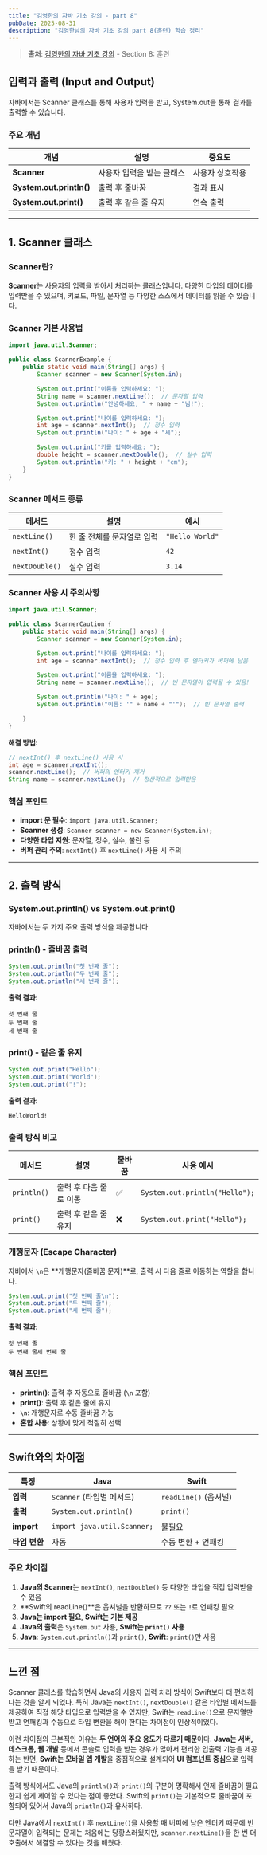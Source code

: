 ```yaml
---
title: "김영한의 자바 기초 강의 - part 8"
pubDate: 2025-08-31
description: "김영한님의 자바 기초 강의 part 8(훈련) 학습 정리"
---
```


> **출처**: [김영한의 자바 기초 강의](https://inf.run/PVx3u) - Section 8: 훈련

## 입력과 출력 (Input and Output)

자바에서는 Scanner 클래스를 통해 사용자 입력을 받고, System.out을 통해 결과를 출력할 수 있습니다.

### 주요 개념

| 개념                     | 설명                      | 중요도          |
| ------------------------ | ------------------------- | --------------- |
| **Scanner**              | 사용자 입력을 받는 클래스 | 사용자 상호작용 |
| **System.out.println()** | 출력 후 줄바꿈            | 결과 표시       |
| **System.out.print()**   | 출력 후 같은 줄 유지      | 연속 출력       |

---

## 1. Scanner 클래스

### Scanner란?

**Scanner**는 사용자의 입력을 받아서 처리하는 클래스입니다. 다양한 타입의 데이터를 입력받을 수 있으며, 키보드, 파일, 문자열 등 다양한 소스에서 데이터를 읽을 수 있습니다.

### Scanner 기본 사용법

```java
import java.util.Scanner;

public class ScannerExample {
    public static void main(String[] args) {
        Scanner scanner = new Scanner(System.in);

        System.out.print("이름을 입력하세요: ");
        String name = scanner.nextLine();  // 문자열 입력
        System.out.println("안녕하세요, " + name + "님!");

        System.out.print("나이를 입력하세요: ");
        int age = scanner.nextInt();  // 정수 입력
        System.out.println("나이: " + age + "세");

        System.out.print("키를 입력하세요: ");
        double height = scanner.nextDouble();  // 실수 입력
        System.out.println("키: " + height + "cm");
    }
}
```

### Scanner 메서드 종류

| 메서드         | 설명                       | 예시            |
| -------------- | -------------------------- | --------------- |
| `nextLine()`   | 한 줄 전체를 문자열로 입력 | `"Hello World"` |
| `nextInt()`    | 정수 입력                  | `42`            |
| `nextDouble()` | 실수 입력                  | `3.14`          |

### Scanner 사용 시 주의사항

```java
import java.util.Scanner;

public class ScannerCaution {
    public static void main(String[] args) {
        Scanner scanner = new Scanner(System.in);

        System.out.print("나이를 입력하세요: ");
        int age = scanner.nextInt();  // 정수 입력 후 엔터키가 버퍼에 남음

        System.out.print("이름을 입력하세요: ");
        String name = scanner.nextLine();  // 빈 문자열이 입력될 수 있음!

        System.out.println("나이: " + age);
        System.out.println("이름: '" + name + "'");  // 빈 문자열 출력

    }
}
```

**해결 방법:**

```java
// nextInt() 후 nextLine() 사용 시
int age = scanner.nextInt();
scanner.nextLine();  // 버퍼의 엔터키 제거
String name = scanner.nextLine();  // 정상적으로 입력받음
```

### 핵심 포인트

- **import 문 필수**: `import java.util.Scanner;`
- **Scanner 생성**: `Scanner scanner = new Scanner(System.in);`
- **다양한 타입 지원**: 문자열, 정수, 실수, 불린 등
- **버퍼 관리 주의**: `nextInt()` 후 `nextLine()` 사용 시 주의

---

## 2. 출력 방식

### System.out.println() vs System.out.print()

자바에서는 두 가지 주요 출력 방식을 제공합니다.

### println() - 줄바꿈 출력

```java
System.out.println("첫 번째 줄");
System.out.println("두 번째 줄");
System.out.println("세 번째 줄");
```

**출력 결과:**

```
첫 번째 줄
두 번째 줄
세 번째 줄
```

### print() - 같은 줄 유지

```java
System.out.print("Hello");
System.out.print("World");
System.out.print("!");
```

**출력 결과:**

```
HelloWorld!
```

### 출력 방식 비교

| 메서드      | 설명                   | 줄바꿈 | 사용 예시                      |
| ----------- | ---------------------- | ------ | ------------------------------ |
| `println()` | 출력 후 다음 줄로 이동 | ✅     | `System.out.println("Hello");` |
| `print()`   | 출력 후 같은 줄 유지   | ❌     | `System.out.print("Hello");`   |

### 개행문자 (Escape Character)

자바에서 `\n`은 **개행문자(줄바꿈 문자)**로, 출력 시 다음 줄로 이동하는 역할을 합니다.

```java
System.out.print("첫 번째 줄\n");
System.out.print("두 번째 줄");
System.out.print("세 번째 줄");
```

**출력 결과:**

```
첫 번째 줄
두 번째 줄세 번째 줄
```

### 핵심 포인트

- **println()**: 출력 후 자동으로 줄바꿈 (`\n` 포함)
- **print()**: 출력 후 같은 줄에 유지
- **`\n`**: 개행문자로 수동 줄바꿈 가능
- **혼합 사용**: 상황에 맞게 적절히 선택

---

## Swift와의 차이점

| 특징          | Java                        | Swift                 |
| ------------- | --------------------------- | --------------------- |
| **입력**      | `Scanner` (타입별 메서드)   | `readLine()` (옵셔널) |
| **출력**      | `System.out.println()`      | `print()`             |
| **import**    | `import java.util.Scanner;` | 불필요                |
| **타입 변환** | 자동                        | 수동 변환 + 언패킹    |

### 주요 차이점

1. **Java의 Scanner**는 `nextInt()`, `nextDouble()` 등 다양한 타입을 직접 입력받을 수 있음
2. **Swift의 readLine()**은 옵셔널을 반환하므로 `??` 또는 `!`로 언패킹 필요
3. **Java는 import 필요**, **Swift는 기본 제공**
4. **Java의 출력**은 `System.out` 사용, **Swift는 `print()` 사용**
5. **Java**: `System.out.println()`과 `print()`, **Swift**: `print()`만 사용

---

## 느낀 점

Scanner 클래스를 학습하면서 Java의 사용자 입력 처리 방식이 Swift보다 더 편리하다는 것을 알게 되었다. 특히 Java는 `nextInt()`, `nextDouble()` 같은 타입별 메서드를 제공하여 직접 해당 타입으로 입력받을 수 있지만, Swift는 `readLine()`으로 문자열만 받고 언패킹과 수동으로 타입 변환을 해야 한다는 차이점이 인상적이었다.

이런 차이점의 근본적인 이유는 **두 언어의 주요 용도가 다르기 때문**이다. **Java는 서버, 데스크톱, 웹 개발** 등에서 콘솔로 입력을 받는 경우가 많아서 편리한 입출력 기능을 제공하는 반면, **Swift는 모바일 앱 개발**을 중점적으로 설계되어 **UI 컴포넌트 중심**으로 입력을 받기 때문이다.

출력 방식에서도 Java의 `println()`과 `print()`의 구분이 명확해서 언제 줄바꿈이 필요한지 쉽게 제어할 수 있다는 점이 좋았다. Swift의 `print()`는 기본적으로 줄바꿈이 포함되어 있어서 Java의 `println()`과 유사하다.

다만 Java에서 `nextInt()` 후 `nextLine()`을 사용할 때 버퍼에 남은 엔터키 때문에 빈 문자열이 입력되는 문제는 처음에는 당황스러웠지만, `scanner.nextLine()`을 한 번 더 호출해서 해결할 수 있다는 것을 배웠다.
